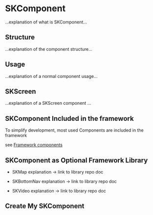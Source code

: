 # SKComponent

...explanation of what is SKComponent...

## Structure

...explanation of the component structure...

## Usage

...explanation of a normal component usage...

## SKScreen

...explanation of a SKScreen component ...


## SKComponent Included in the framework

To simplify development, most used Components are included in the framework

see [Framework components](framework_components/readme.md)

## SKComponent as Optional Framework Library


- SKMap
  explanation -> link to library repo doc

- SKBottomNav
  explanation -> link to library repo doc

- SKVideo
  explanation -> link to library repo doc

## Create My SKComponent
